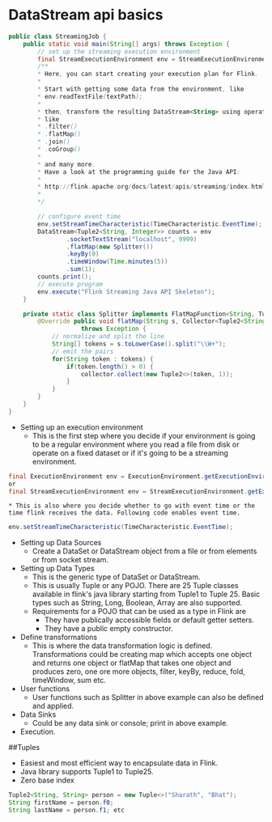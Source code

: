 # DataStream api basics

```java
public class StreamingJob { 
    public static void main(String[] args) throws Exception { 
        // set up the streaming execution environment 
        final StreamExecutionEnvironment env = StreamExecutionEnvironment.getExecutionEnvironment(); 
        /** 
        * Here, you can start creating your execution plan for Flink. 
        * 
        * Start with getting some data from the environment, like 
        * env.readTextFile(textPath); 
        * 
        * then, transform the resulting DataStream<String> using operations 
        * like 
        * .filter() 
        * .flatMap() 
        * .join() 
        * .coGroup() 
        * 
        * and many more. 
        * Have a look at the programming guide for the Java API: 
        * 
        * http://flink.apache.org/docs/latest/apis/streaming/index.html 
        * 
        */ 

        // configure event time 
        env.setStreamTimeCharacteristic(TimeCharacteristic.EventTime); 
        DataStream<Tuple2<String, Integer>> counts = env 
                .socketTextStream("localhost", 9999) 
                .flatMap(new Splitter()) 
                .keyBy(0) 
                .timeWindow(Time.minutes(5)) 
                .sum(1); 
        counts.print(); 
        // execute program 
        env.execute("Flink Streaming Java API Skeleton"); 
    } 

    private static class Splitter implements FlatMapFunction<String, Tuple2<String, Integer>> { 
        @Override public void flatMap(String s, Collector<Tuple2<String, Integer>> collector) 
                    throws Exception { 
            // normalize and split the line 
            String[] tokens = s.toLowerCase().split("\\W+"); 
            // emit the pairs 
            for(String token : tokens) { 
                if(token.length() > 0) { 
                    collector.collect(new Tuple2<>(token, 1)); 
                } 
            } 
        } 
    }
}
```

* Setting up an execution environment
    * This is the first step where you decide if your environment is going to be a regular environment where you read a file from disk or operate on a fixed dataset or if it's going to be a streaming environment.
```java
final ExecutionEnvironment env = ExecutionEnvironment.getExecutionEnvironment();
or
final StreamExecutionEnvironment env = StreamExecutionEnvironment.getExecutionEnvironment();
```
    * This is also where you decide whether to go with event time or the time flink receives the data. Following code enables event time.
```java
env.setStreamTimeCharacteristic(TimeCharacteristic.EventTime);
```
* Setting up Data Sources
    * Create a DataSet or DataStream object from a file or from elements or from socket stream.
* Setting up Data Types
    * This is the generic type of DataSet or DataStream.
    * This is usually Tuple or any POJO. There are 25 Tuple classes available in flink's java library starting from Tuple1 to Tuple 25. Basic types such as String, Long, Boolean, Array are also supported.
    * Requirements for a POJO that can be used as a type in Flink are
        * They have publically accessible fields or default getter setters.
        * They have a public empty constructor.
* Define transformations
    * This is where the data transformation logic is defined. Transformations could be creating map which accepts one object and returns one object or flatMap that takes one object and produces zero, one ore more objects, filter, keyBy, reduce, fold, timeWindow, sum etc.
* User functions
    * User functions such as Splitter in above example can also be defined and applied.
* Data Sinks
    * Could be any data sink or console; print in above example.
* Execution.

##Tuples
* Easiest and most efficient way to encapsulate data in Flink.
* Java library supports Tuple1 to Tuple25.
* Zero base index
```java
Tuple2<String, String> person = new Tuple<>("Sharath", "Bhat");
String firstName = person.f0;
String lastName = person.f1; etc
```
